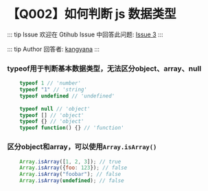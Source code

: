 # 【Q002】如何判断 js 数据类型

::: tip Issue
欢迎在 Gtihub Issue 中回答此问题: [Issue 3](https://github.com/kangyana/daily-question/issues/2)
:::

::: tip Author
回答者: [kangyana](https://github.com/kangyana)
:::

### typeof用于判断基本数据类型，无法区分object、array、null
```javascript
    typeof 1 // 'number'
    typeof "1" // 'string'
    typeof undefined // 'undefined'
    
    typeof null // 'object'
    typeof [] // 'object'
    typeof {} // 'object'
    typeof function() {} // 'function'
```

### 区分object和array，可以使用`Array.isArray()`
```javascript
    Array.isArray([1, 2, 3]); // true
    Array.isArray({foo: 123}); // false
    Array.isArray("foobar"); // false
    Array.isArray(undefined); // false
```